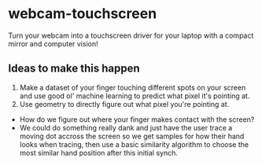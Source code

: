 # webcam-touchscreen
Turn your webcam into a touchscreen driver for your laptop with a compact mirror and computer vision!

## Ideas to make this happen
1. Make a dataset of your finger touching different spots on your screen and use good ol' machine learning to predict what pixel it's pointing at.
2. Use geometry to directly figure out what pixel you're pointing at.
  * How do we figure out where your finger makes contact with the screen?
  * We could do something really dank and just have the user trace a moving dot accross the screen so we get samples for how their hand looks when tracing, then use a basic similarity algorithm to choose the most similar hand position after this initial synch.
